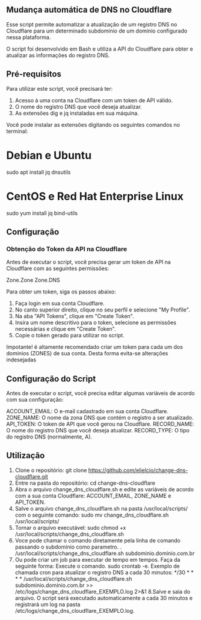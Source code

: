 ## Mudança automática de DNS no Cloudflare
Esse script permite automatizar a atualização de um registro DNS no Cloudflare para um determinado subdomínio de um domínio configurado nessa plataforma.

O script foi desenvolvido em Bash e utiliza a API do Cloudflare para obter e atualizar as informações do registro DNS.

## Pré-requisitos
Para utilizar este script, você precisará ter:

1. Acesso à uma conta na Cloudflare com um token de API válido.
2. O nome do registro DNS que você deseja atualizar.
3. As extensões dig e jq instaladas em sua máquina.

Você pode instalar as extensões digitando os seguintes comandos no terminal:

# Debian e Ubuntu
sudo apt install jq dnsutils

# CentOS e Red Hat Enterprise Linux
sudo yum install jq bind-utils

## Configuração
### Obtenção do Token da API na Cloudflare
Antes de executar o script, você precisa gerar um token de API na Cloudflare com as seguintes permissões:

Zone.Zone
Zone.DNS

Para obter um token, siga os passos abaixo:

1. Faça login em sua conta Cloudflare.
2. No canto superior direito, clique no seu perfil e selecione "My Profile".
3. Na aba "API Tokens", clique em "Create Token".
4. Insira um nome descritivo para o token, selecione as permissões necessárias e clique em "Create Token".
5. Copie o token gerado para utilizar no script.

Impotante! é altamente recomendado criar um token para cada um dos dominios (ZONES) de sua conta. Desta forma evita-se alterações indesejadas

## Configuração do Script
Antes de executar o script, você precisa editar algumas variáveis de acordo com sua configuração:

ACCOUNT_EMAIL: O e-mail cadastrado em sua conta Cloudflare.
ZONE_NAME: O nome da zona DNS que contém o registro a ser atualizado.
API_TOKEN: O token de API que você gerou na Cloudflare.
RECORD_NAME: O nome do registro DNS que você deseja atualizar.
RECORD_TYPE: O tipo do registro DNS (normalmente, A).

## Utilização
1. Clone o repositório: git clone https://github.com/elielcio/change-dns-cloudflare.git
2. Entre na pasta do repositório: cd change-dns-cloudflare
3. Abra o arquivo change_dns_cloudflare.sh e edite as variáveis de acordo com a sua conta Cloudflare: ACCOUNT_EMAIL, ZONE_NAME e API_TOKEN.
4. Salve o arquivo change_dns_cloudflare.sh na pasta /usr/local/scripts/ com o seguinte comando: sudo mv change_dns_cloudflare.sh /usr/local/scripts/
5. Tornar o arquivo executável: sudo chmod +x /usr/local/scripts/change_dns_cloudflare.sh
6. Voce pode chamar o comando diretamente pela linha de comando passando o subdominio como parametro. . /usr/local/scripts/change_dns_cloudflare.sh subdominio.dominio.com.br
7. Ou pode criar um job para executar de tempo em tempos. Faça da seguinte forma: Execute o comando. sudo crontab -e. Exemplo de chamada cron para atualizar o registro DNS a cada 30 minutos:
*/30 * * * * /usr/local/scripts/change_dns_cloudflare.sh subdominio.dominio.com.br >> /etc/logs/change_dns_cloudflare_EXEMPLO.log 2>&1
8.Salve e saia do arquivo. O script será executado automaticamente a cada 30 minutos e registrará um log na pasta /etc/logs/change_dns_cloudflare_EXEMPLO.log.